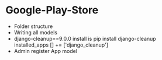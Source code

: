 # Google-Play-Store

* Folder structure
* Writing all models
* django-cleanup==9.0.0 install is pip install django-cleanup
installed_apps [] += ['django_cleanup']
* Admin register App model

